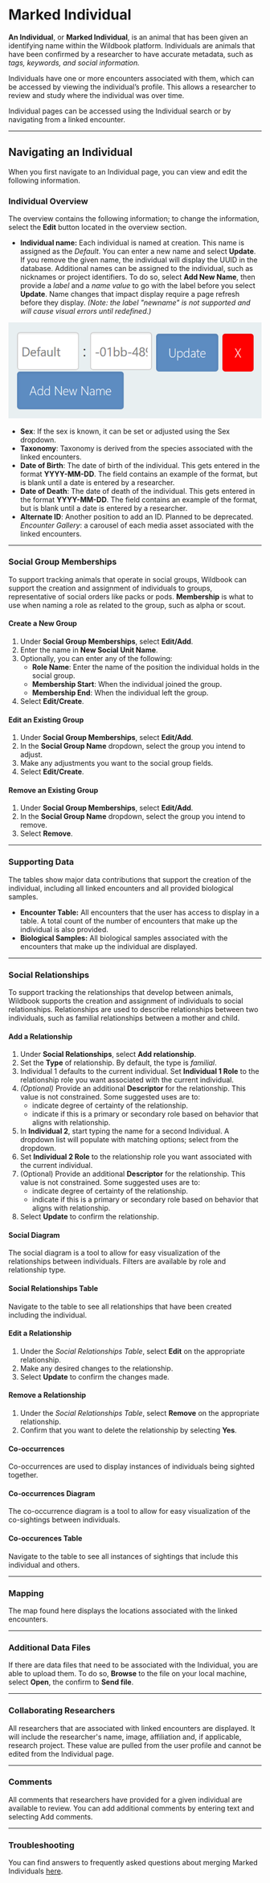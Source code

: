 # Marked Individual

**An Individual**, or **Marked Individual**, is an animal that has been given an identifying name within the Wildbook platform. Individuals are animals that have been confirmed by a researcher to have accurate metadata, such as *tags, keywords, and social information.*

Individuals have one or more encounters associated with them, which can be accessed by viewing the individual’s profile. This allows a researcher to review and study where the individual was over time.

Individual pages can be accessed using the Individual search or by navigating from a linked encounter.

***

## Navigating an Individual

When you first navigate to an Individual page, you can view and edit the following information.

### Individual Overview

The overview contains the following information; to change the information, select the **Edit** button located in the overview section.

* **Individual name:** Each individual is named at creation. This name is assigned as the *Default*. You can enter a new name and select **Update**. If you remove the given name, the individual will display the UUID in the database. Additional names can be assigned to the individual, such as nicknames or project identifiers. To do so, select **Add New Name**, then provide a *label* and a *name value* to go with the label before you select **Update**. Name changes that impact display require a page refresh before they display. *(Note: the label "newname" is not supported and will cause visual errors until redefined.)*

![individual name form](../assets/images/wb-individual-add-name.png)

* **Sex**: If the sex is known, it can be set or adjusted using the Sex dropdown.
* **Taxonomy**: Taxonomy is derived from the species associated with the linked encounters.
* **Date of Birth**: The date of birth of the individual. This gets entered in the format **YYYY-MM-DD**. The field contains an example of the format, but is blank until a date is entered by a researcher.
* **Date of Death**: The date of death of the individual. This gets entered in the format **YYYY-MM-DD**. The field contains an example of the format, but is blank until a date is entered by a researcher.
* **Alternate ID**: Another position to add an ID. Planned to be deprecated. *Encounter Gallery*: a carousel of each media asset associated with the linked encounters.

***

### Social Group Memberships

To support tracking animals that operate in social groups, Wildbook can support the creation and assignment of individuals to groups, representative of social orders like packs or pods. **Membership** is what to use when naming a role as related to the group, such as alpha or scout.

#### Create a New Group

1. Under **Social Group Memberships**, select **Edit/Add**.
2. Enter the name in **New Social Unit Name**.
3. Optionally, you can enter any of the following:
    * **Role Name**: Enter the name of the position the individual holds in the social group.
    * **Membership Start**: When the individual joined the group.
    * **Membership End**: When the individual left the group.
4. Select **Edit/Create**.

#### Edit an Existing Group

1. Under **Social Group Memberships**, select **Edit/Add**.
2. In the **Social Group Name** dropdown, select the group you intend to adjust.
3. Make any adjustments you want to the social group fields.
4. Select **Edit/Create**.

#### Remove an Existing Group

1. Under **Social Group Memberships**, select **Edit/Add**.
2. In the **Social Group Name** dropdown, select the group you intend to remove.
3. Select **Remove**.

***

### Supporting Data

The tables show major data contributions that support the creation of the individual, including all linked encounters and all provided biological samples.

* **Encounter Table:** All encounters that the user has access to display in a table. A total count of the number of encounters that make up the individual is also provided.
* **Biological Samples:** All biological samples associated with the encounters that make up the individual are displayed.

***

### Social Relationships

To support tracking the relationships that develop between animals, Wildbook supports the creation and assignment of individuals to social relationships. Relationships are used to describe relationships between two individuals, such as familial relationships between a mother and child.

#### Add a Relationship

1. Under **Social Relationships**, select **Add relationship**.
2. Set the **Type** of relationship. By default, the type is *familial*.
3. Individual 1 defaults to the current individual. Set **Individual 1 Role** to the relationship role you want associated with the current individual.
4. *(Optional)* Provide an additional **Descriptor** for the relationship. This value is not constrained. Some suggested uses are to:
    * indicate degree of certainty of the relationship.
    * indicate if this is a primary or secondary role based on behavior that aligns with relationship.
5. In **Individual 2**, start typing the name for a second Individual. A dropdown list will populate with matching options; select from the dropdown.
6. Set **Individual 2 Role** to the relationship role you want associated with the current individual.
7. (Optional) Provide an additional **Descriptor** for the relationship. This value is not constrained. Some suggested uses are to:
    * indicate degree of certainty of the relationship.
    * indicate if this is a primary or secondary role based on behavior that aligns with relationship.
8. Select **Update** to confirm the relationship.

#### Social Diagram

The social diagram is a tool to allow for easy visualization of the relationships between individuals. Filters are available by role and relationship type.

#### Social Relationships Table

Navigate to the table to see all relationships that have been created including the individual.

#### Edit a Relationship

1. Under the *Social Relationships Table*, select **Edit** on the appropriate relationship.
2. Make any desired changes to the relationship.
3. Select **Update** to confirm the changes made.

#### Remove a Relationship

1. Under the *Social Relationships Table*, select **Remove** on the appropriate relationship.
2. Confirm that you want to delete the relationship by selecting **Yes**.

#### Co-occurrences

Co-occurrences are used to display instances of individuals being sighted together.

#### Co-occurrences Diagram

The co-occurrence diagram is a tool to allow for easy visualization of the co-sightings between individuals.

#### Co-occurences Table

Navigate to the table to see all instances of sightings that include this individual and others.

***

### Mapping

The map found here displays the locations associated with the linked encounters.

***

### Additional Data Files

If there are data files that need to be associated with the Individual, you are able to upload them. To do so, **Browse** to the file on your local machine, select **Open**, the confirm to **Send file**.

***

### Collaborating Researchers

All researchers that are associated with linked encounters are displayed. It will include the researcher's name, image, affiliation and, if applicable, research project. These value are pulled from the user profile and cannot be edited from the Individual page.

***

### Comments

All comments that researchers have provided for a given individual are available to review. You can add additional comments by entering text and selecting Add comments.

***

### Troubleshooting

You can find answers to frequently asked questions about merging Marked Individuals [here](https://wildbook.docs.wildme.org/faq/merging-faq/).